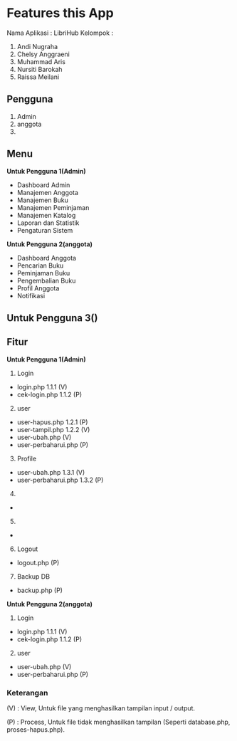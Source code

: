 # Features this App

Nama Aplikasi : LibriHub
Kelompok :
1. Andi Nugraha
2. Chelsy Anggraeni
3. Muhammad Aris
4. Nursiti Barokah
5. Raissa Meilani

## Pengguna

1. Admin
2. anggota
3.

## Menu

**Untuk Pengguna 1(Admin)**

- Dashboard Admin
- Manajemen Anggota
- Manajemen Buku
- Manajemen Peminjaman
- Manajemen Katalog
- Laporan dan Statistik
- Pengaturan Sistem

**Untuk Pengguna 2(anggota)**

- Dashboard Anggota
- Pencarian Buku
- Peminjaman Buku
- Pengembalian Buku
- Profil Anggota
- Notifikasi

**Untuk Pengguna 3()**
- 


## Fitur

**Untuk Pengguna 1(Admin)**

1. Login

- login.php 1.1.1 (V)
- cek-login.php 1.1.2 (P)

2. user

- user-hapus.php 1.2.1 (P)
- user-tampil.php 1.2.2 (V)
- user-ubah.php (V)
- user-perbaharui.php (P)

3. Profile

- user-ubah.php 1.3.1 (V)
- user-perbaharui.php 1.3.2 (P)

4. 
- 

5. 

- 

6. Logout

- logout.php (P)

7. Backup DB

- backup.php (P)

**Untuk Pengguna 2(anggota)**

1. Login

- login.php 1.1.1 (V)
- cek-login.php 1.1.2 (P)

2. user

- user-ubah.php (V)
- user-perbaharui.php (P)

### Keterangan

(V) : View, Untuk file yang menghasilkan tampilan input / output.

(P) : Process, Untuk file tidak menghasilkan tampilan (Seperti database.php, proses-hapus.php).
